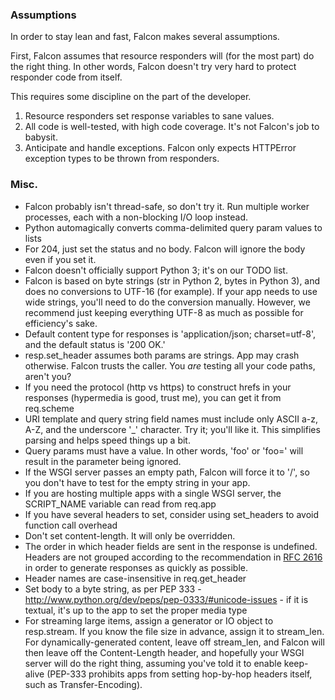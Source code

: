 ### Assumptions ###

In order to stay lean and fast, Falcon makes several assumptions.

First, Falcon assumes that resource responders will (for the most part) do the right thing. In other words, Falcon doesn't try very hard to protect responder code from itself. 

This requires some discipline on the part of the developer.

1. Resource responders set response variables to sane values.
1. All code is well-tested, with high code coverage. It's not Falcon's job to babysit.
1. Anticipate and handle exceptions. Falcon only expects HTTPError exception types to be thrown from responders.

### Misc. ###

* Falcon probably isn't thread-safe, so don't try it. Run multiple worker processes, each with a non-blocking I/O loop instead.
* Python automagically converts comma-delimited query param values to lists
* For 204, just set the status and no body. Falcon will ignore the body even if you set it.
* Falcon doesn't officially support Python 3; it's on our TODO list.
* Falcon is based on byte strings (str in Python 2, bytes in Python 3), and does no conversions to UTF-16 (for example). If your app needs to use wide strings, you'll need to do the conversion manually. However, we recommend just keeping everything UTF-8 as much as possible for efficiency's sake.
* Default content type for responses is 'application/json; charset=utf-8', and the default status is '200 OK.'
* resp.set_header assumes both params are strings. App may crash otherwise. Falcon trusts the caller. You *are* testing all your code paths, aren't you?
* If you need the protocol (http vs https) to construct hrefs in your responses (hypermedia is good, trust me), you can get it from req.scheme
* URI template and query string field names must include only ASCII a-z, A-Z, and the underscore '_' character. Try it; you'll like it. This simplifies parsing and helps speed things up a bit. 
* Query params must have a value. In other words, 'foo' or 'foo=' will result in the parameter being ignored.
* If the WSGI server passes an empty path, Falcon will force it to '/', so you don't have to test for the empty string in your app.
* If you are hosting multiple apps with a single WSGI server, the SCRIPT_NAME variable can read from req.app
* If you have several headers to set, consider using set_headers to avoid function call overhead
* Don't set content-length. It will only be overridden.
* The order in which header fields are sent in the response is undefined. Headers are not grouped according to the recommendation in [RFC 2616](http://tools.ietf.org/html/rfc2616#section-4.2) in order to generate responses as quickly as possible.
* Header names are case-insensitive in req.get_header
* Set body to a byte string, as per PEP 333 - http://www.python.org/dev/peps/pep-0333/#unicode-issues - if it is textual, it's up to the app to set the proper media type
* For streaming large items, assign a generator or IO object to resp.stream. If you know the file size in advance, assign it to stream\_len. For dynamically-generated content, leave off stream\_len, and Falcon will then leave off the Content-Length header, and hopefully your WSGI server will do the right thing, assuming you've told it to enable keep-alive (PEP-333 prohibits apps from setting hop-by-hop headers itself, such as Transfer-Encoding).


